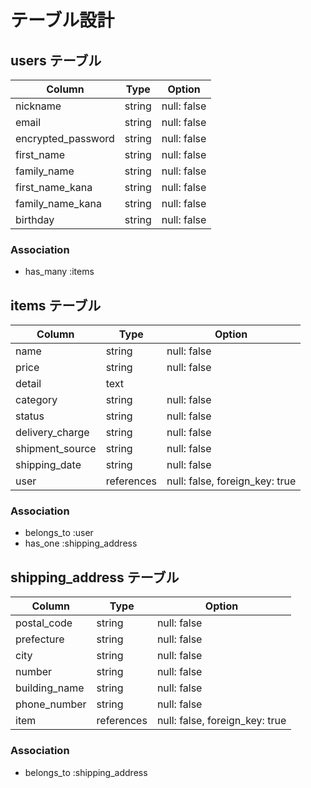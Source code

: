 # テーブル設計

## users テーブル

| Column             | Type   | Option      |
| ------------------ | ------ | ----------- |
| nickname           | string | null: false |
| email              | string | null: false |
| encrypted_password | string | null: false |
| first_name         | string | null: false |
| family_name        | string | null: false |
| first_name_kana    | string | null: false |
| family_name_kana   | string | null: false |
| birthday           | string | null: false |

### Association

- has_many :items

## items テーブル

| Column             | Type       | Option                          |
| ------------------ | ---------- | ------------------------------- |
| name               | string     | null: false                     |
| price              | string     | null: false                     |
| detail             | text       |                                 |
| category           | string     | null: false                     |
| status             | string     | null: false                     |
| delivery_charge    | string     | null: false                     |
| shipment_source    | string     | null: false                     |
| shipping_date      | string     | null: false                     |
| user               | references | null: false, foreign_key: true  |

### Association

- belongs_to :user
- has_one :shipping_address

## shipping_address テーブル

| Column             | Type       | Option                         |
| ------------------ | ---------- | ------------------------------ |
| postal_code        | string     | null: false                    |
| prefecture         | string     | null: false                    |
| city               | string     | null: false                    |
| number             | string     | null: false                    |
| building_name      | string     | null: false                    |
| phone_number       | string     | null: false                    |
| item               | references | null: false, foreign_key: true |

### Association 

- belongs_to :shipping_address